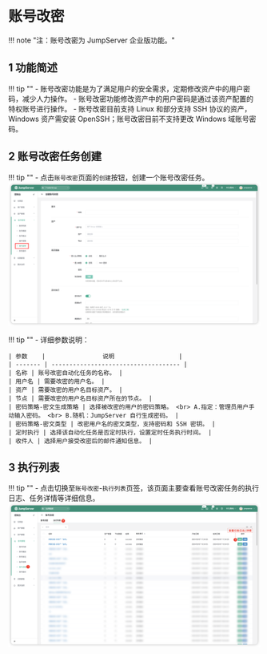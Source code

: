# 账号改密
!!! note "注：账号改密为 JumpServer 企业版功能。"

## 1 功能简述
!!! tip ""
    - 账号改密功能是为了满足用户的安全需求，定期修改资产中的用户密码，减少人力操作。
    - 账号改密功能修改资产中的用户密码是通过该资产配置的特权账号进行操作。
    - 账号改密目前支持 Linux 和部分支持 SSH 协议的资产，Windows 资产需安装 OpenSSH；账号改密目前不支持更改 Windows 域账号密码。

## 2 账号改密任务创建
!!! tip ""
    - 点击`账号改密`页面的`创建`按钮，创建一个账号改密任务。
![account_change_secret01](../../../img/account_change_secret01.png)

!!! tip ""
    - 详细参数说明：

    | 参数    |                说明                  |
    | ------- | ------------------------------------ |
    | 名称 | 账号改密自动化任务的名称。 |
    | 用户名 | 需要改密的用户名。 |
    | 资产 | 需要改密的用户名目标资产。 |
    | 节点 | 需要改密的用户名目标资产所在的节点。 |
    | 密码策略-密文生成策略 | 选择被改密的用户的密码策略。 <br> A.指定：管理员用户手动输入密码。 <br> B.随机：JumpServer 自行生成密码。 |
    | 密码策略-密文类型 | 改密用户名的密文类型，支持密码和 SSH 密钥。 |
    | 定时执行 | 选择该自动化任务是否定时执行，设置定时任务执行时间。 |
    | 收件人 | 选择用户接受改密后的邮件通知信息。 |

## 3 执行列表
!!! tip ""
    - 点击切换至`账号改密`-`执行列表`页签，该页面主要查看账号改密任务的执行日志、任务详情等详细信息。
![account_change_secret02](../../../img/account_change_secret02.png)

